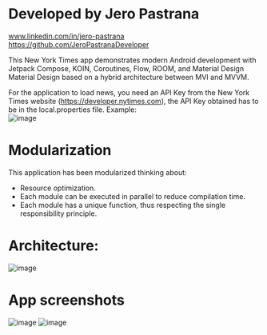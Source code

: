 # Developed by Jero Pastrana<br>
www.linkedin.com/in/jero-pastrana<br>
https://github.com/JeroPastranaDeveloper

This New York Times app demonstrates modern Android development with Jetpack Compose, KOIN, Coroutines, Flow, ROOM, and Material Design Material Design based on a hybrid architecture between MVI and MVVM.

For the application to load news, you need an API Key from the New York Times website (https://developer.nytimes.com), the API Key obtained has to be in the local.properties file.
Example:<br>
![image](https://github.com/user-attachments/assets/d7b3b1ab-b43e-4ce9-8fb8-93b40cd40632)

# Modularization
This application has been modularized thinking about:
- Resource optimization. 
- Each module can be executed in parallel to reduce compilation time.
- Each module has a unique function, thus respecting the single responsibility principle.

# Architecture:
![image](https://github.com/user-attachments/assets/48be2189-afb3-45d9-9985-9d1414cf57c0)

# App screenshots

![image](https://github.com/user-attachments/assets/930c4585-1038-418d-87c8-6e05ccfe9451)   ![image](https://github.com/user-attachments/assets/89d4fd72-c596-4b49-a31d-e4e16125b5f8)
